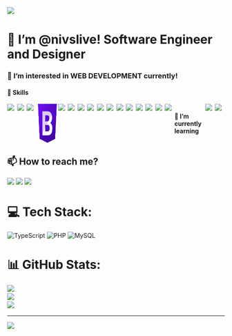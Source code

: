 <img src="https://rishavanand.github.io/static/images/greetings.gif" width="700"> 
<h1> 👋 I’m @nivslive! Software Engineer and Designer </h1>



<h3> 👀 I’m interested in  WEB DEVELOPMENT currently!  </h3> 
 
<h4> 🌱 Skills </h4>
<div style="display:flex">
<img src="https://seeklogo.com/images/H/html5-logo-EF92D240D7-seeklogo.com.png" width="50"> <img src="https://seeklogo.com/images/C/css-3-logo-AF06D75231-seeklogo.com.png" width="50">    <img src="https://cdn.jsdelivr.net/gh/devicons/devicon/icons/nodejs/nodejs-original.svg" width="50"/>
<img src="https://raw.githubusercontent.com/themedotid/bootstrap-icon/HEAD/docs/bootstrap-icon-css.png" width="50"> <img src="https://www.php.net/images/logos/new-php-logo.svg" width="50"> 
<img src="https://cdn.jsdelivr.net/gh/devicons/devicon/icons/python/python-original-wordmark.svg"  width="50"/>
  <img src="https://w7.pngwing.com/pngs/18/497/png-transparent-black-and-blue-atom-icon-screenshot-react-javascript-responsive-web-design-github-angularjs-github-logo-electric-blue-signage.png" width="50"> <img src="https://cdn.iconscout.com/icon/free/png-256/laravel-226015.png" width="50">
<img src="https://cdn.jsdelivr.net/gh/devicons/devicon/icons/nextjs/nextjs-original.svg" width="50"//>
<img src="https://cdn.jsdelivr.net/gh/devicons/devicon/icons/vuejs/vuejs-original.svg" width="50"//>
<img src="https://cdn.jsdelivr.net/gh/devicons/devicon/icons/nuxtjs/nuxtjs-original.svg" width="50"//>
<img src="https://cdn.jsdelivr.net/gh/devicons/devicon/icons/django/django-plain-wordmark.svg" width="50"//>
<img src="https://cdn.jsdelivr.net/gh/devicons/devicon/icons/docker/docker-original-wordmark.svg" width="50"/>
<img src="https://cdn.jsdelivr.net/gh/devicons/devicon/icons/linux/linux-original.svg" width="50"/>
<img src="https://cdn.jsdelivr.net/gh/devicons/devicon/icons/ubuntu/ubuntu-plain.svg"  width="50"/>
<img src="https://cdn.jsdelivr.net/gh/devicons/devicon/icons/mysql/mysql-original-wordmark.svg" width="50"/>

<h4> 🌱 I’m currently learning </h4>
<img src="https://cdn.jsdelivr.net/gh/devicons/devicon/icons/typescript/typescript-original.svg" width="50"/>
<img src="https://cdn.jsdelivr.net/gh/devicons/devicon/icons/nestjs/nestjs-plain.svg" width="50"//>

</div>



<h2> 📫 How to reach me? </h2>

<a href="https://instagram.com/nivslive"><img src="https://seeklogo.com/images/I/instagram-new-2016-logo-D9D42A0AD4-seeklogo.com.png" width="50"></a>
<a href="https://www.linkedin.com/in/nivanjr
"> <img src="https://seeklogo.com/images/L/linkedin-new-2020-logo-E14A5D55ED-seeklogo.com.png" width="50"></a>
<a href="https://api.whatsapp.com/send?phone=555511974885114&text=Numero%20do%20Nivan%20Junior!%20(Ou%20Nivs%20para%20os%20mais%20pr%C3%B3ximos)."><img src="https://seeklogo.com/images/W/whatsapp-icon-logo-BDC0A8063B-seeklogo.com.png" width="50px"></img></a>



# 💻 Tech Stack:
![TypeScript](https://img.shields.io/badge/typescript-%23007ACC.svg?style=for-the-badge&logo=typescript&logoColor=white) ![PHP](https://img.shields.io/badge/php-%23777BB4.svg?style=for-the-badge&logo=php&logoColor=white) ![MySQL](https://img.shields.io/badge/mysql-%2300f.svg?style=for-the-badge&logo=mysql&logoColor=white)
# 📊 GitHub Stats:
![](https://github-readme-stats.vercel.app/api?username=nivslive&theme=merko&hide_border=false&include_all_commits=false&count_private=false)<br/>
![](https://github-readme-streak-stats.herokuapp.com/?user=nivslive&theme=merko&hide_border=false)<br/>
![](https://github-readme-stats.vercel.app/api/top-langs/?username=nivslive&theme=merko&hide_border=false&include_all_commits=false&count_private=false&layout=compact)

---
[![](https://visitcount.itsvg.in/api?id=nivslive&icon=0&color=0)](https://visitcount.itsvg.in)

<!-- Proudly created with GPRM ( https://gprm.itsvg.in ) -->

<!---
nivslive/nivslive is a ✨ special ✨ repository because its `README.md` (this file) appears on your GitHub profile.
You can click the Preview link to take a look at your changes.
--->
